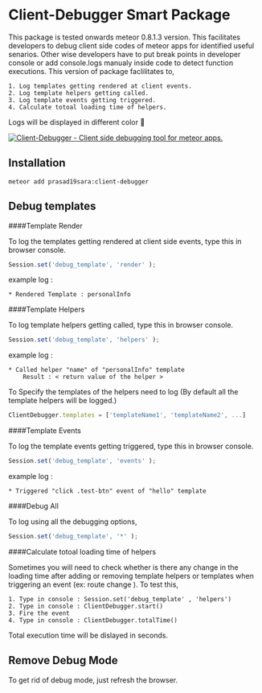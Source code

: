 Client-Debugger Smart Package
=============================

This package is tested onwards meteor 0.8.1.3 version. This facilitates developers to debug client side codes of meteor apps for identified useful senarios. Other wise developers have to put break points in developer console or add console.logs manualy inside code to detect function executions. This version of package faclilitates to,

	1. Log templates getting rendered at client events.
	2. Log template helpers getting called.
	3. Log template events getting triggered. 
	4. Calculate totoal loading time of helpers.

Logs will be displayed in different color :green_heart:

[![Client-Debugger - Client side debugging tool for meteor apps.](https://silvrback.s3.amazonaws.com/uploads/49212fac-3154-4fc4-8359-df9d2ba52b4e/client-debugger1_large.png)](https://atmospherejs.com/prasad19sara/client-debugger)

Installation
------------

```
meteor add prasad19sara:client-debugger
```

Debug templates
---------------

####Template Render

To log the templates getting rendered at client side events, type this in browser console.

```js
Session.set('debug_template', 'render' );
```

example log : 

	* Rendered Template : personalInfo  

####Template Helpers

To log template helpers getting called, type this in browser console.

```js
Session.set('debug_template', 'helpers' );
```

example log : 

	* Called helper "name" of "personalInfo" template
		Result : < return value of the helper >


To Specify the templates of the helpers need to log
(By default all the template helpers will be logged.)

```js
ClientDebugger.templates = ['templateName1', 'templateName2', ...]
```
####Template Events

To log the template events getting triggered, type this in browser console.

```js
Session.set('debug_template', 'events' );
```

example log :

	* Triggered "click .test-btn" event of "hello" template 

####Debug All

To log using all the debugging options,

```js
Session.set('debug_template', '*' );
```

####Calculate totoal loading time of helpers

Sometimes you will need to check whether is there any change in the loading time after adding or removing template helpers or templates when triggering an event (ex: route change ).
To test this,

	1. Type in console : Session.set('debug_template' , 'helpers')
	2. Type in console : ClientDebugger.start()
	3. Fire the event 
	4. Type in console : ClientDebugger.totalTime()

Total execution time will be dislayed in seconds.


Remove Debug Mode
-----------------

To get rid of debug mode, just refresh the browser.
